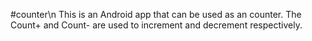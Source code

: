 #counter\n
This is an Android app that can be used as an counter.
The Count+ and Count- are used to increment and decrement respectively.
